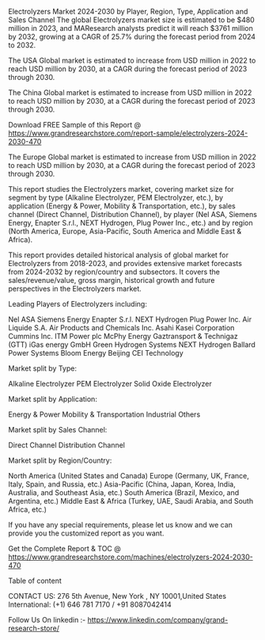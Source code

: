 Electrolyzers Market 2024-2030 by Player, Region, Type, Application and Sales Channel
The global Electrolyzers market size is estimated to be $480 million in 2023, and MAResearch analysts predict it will reach $3761 million by 2032, growing at a CAGR of 25.7% during the forecast period from 2024 to 2032.

The USA Global market is estimated to increase from USD million in 2022 to reach USD million by 2030, at a CAGR during the forecast period of 2023 through 2030.

The China Global market is estimated to increase from USD million in 2022 to reach USD million by 2030, at a CAGR during the forecast period of 2023 through 2030.

Download FREE Sample of this Report @ https://www.grandresearchstore.com/report-sample/electrolyzers-2024-2030-470

The Europe Global market is estimated to increase from USD million in 2022 to reach USD million by 2030, at a CAGR during the forecast period of 2023 through 2030.

This report studies the Electrolyzers market, covering market size for segment by type (Alkaline Electrolyzer, PEM Electrolyzer, etc.), by application (Energy & Power, Mobility & Transportation, etc.), by sales channel (Direct Channel, Distribution Channel), by player (Nel ASA, Siemens Energy, Enapter S.r.l., NEXT Hydrogen, Plug Power Inc., etc.) and by region (North America, Europe, Asia-Pacific, South America and Middle East & Africa).

This report provides detailed historical analysis of global market for Electrolyzers from 2018-2023, and provides extensive market forecasts from 2024-2032 by region/country and subsectors. It covers the sales/revenue/value, gross margin, historical growth and future perspectives in the Electrolyzers market.

Leading Players of Electrolyzers including:

Nel ASA
Siemens Energy
Enapter S.r.l.
NEXT Hydrogen
Plug Power Inc.
Air Liquide S.A.
Air Products and Chemicals Inc.
Asahi Kasei Corporation
Cummins Inc.
ITM Power plc
McPhy Energy
Gaztransport & Technigaz (GTT)
iGas energy GmbH
Green Hydrogen Systems
NEXT Hydrogen
Ballard Power Systems
Bloom Energy
Beijing CEI Technology

Market split by Type:

Alkaline Electrolyzer
PEM Electrolyzer
Solid Oxide Electrolyzer

Market split by Application:

Energy & Power
Mobility & Transportation
Industrial
Others

Market split by Sales Channel:

Direct Channel
Distribution Channel

Market split by Region/Country:

North America (United States and Canada)
Europe (Germany, UK, France, Italy, Spain, and Russia, etc.)
Asia-Pacific (China, Japan, Korea, India, Australia, and Southeast Asia, etc.)
South America (Brazil, Mexico, and Argentina, etc.)
Middle East & Africa (Turkey, UAE, Saudi Arabia, and South Africa, etc.)

If you have any special requirements, please let us know and we can provide you the customized report as you want.

Get the Complete Report & TOC @ https://www.grandresearchstore.com/machines/electrolyzers-2024-2030-470

Table of content

CONTACT US:
276 5th Avenue, New York , NY 10001,United States
International: (+1) 646 781 7170 / +91 8087042414

Follow Us On linkedin :- https://www.linkedin.com/company/grand-research-store/
